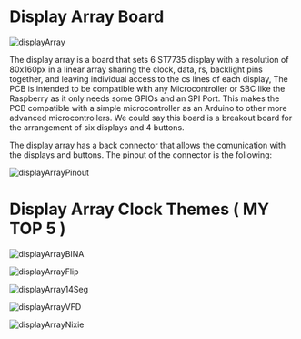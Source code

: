 # Display Array Board
![displayArray](https://savageelectronics.com/wp-content/uploads/2021/07/DisplayArray-Sideview.png)

The display array is a board that sets 6 ST7735 display with a resolution of 80x160px in a linear array sharing the clock, data, rs, backlight pins together, and leaving individual access to the cs lines of each display, The PCB is intended to be compatible with any Microcontroller or SBC like the Raspberry as it only needs some GPIOs and an SPI Port. This makes the PCB compatible with a simple microcontroller as an Arduino to other more advanced microcontrollers. We could say this board is a breakout board for the arrangement of six displays and 4 buttons. 

The display array has a back connector that allows the comunication with the displays and buttons. The pinout of the connector is the following:

![displayArrayPinout](https://savageelectronics.com/wp-content/uploads/2021/07/DisplayArray_Pinout.png)

# Display Array Clock Themes ( MY TOP 5 )

![displayArrayBINA](https://savageelectronics.com/wp-content/uploads/2021/07/BINAView.png)

![displayArrayFlip](https://savageelectronics.com/wp-content/uploads/2021/07/FlipFlap.png)

![displayArray14Seg](https://savageelectronics.com/wp-content/uploads/2021/07/14Segment.png)

![displayArrayVFD](https://savageelectronics.com/wp-content/uploads/2021/07/VFD.png)

![displayArrayNixie](https://savageelectronics.com/wp-content/uploads/2021/07/NixieTube.png)

